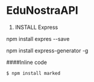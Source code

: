 # EduNostraAPI

1. INSTALL Express

npm install expres --save

npm install express-generator -g

####Inline code

`$ npm install marked`
